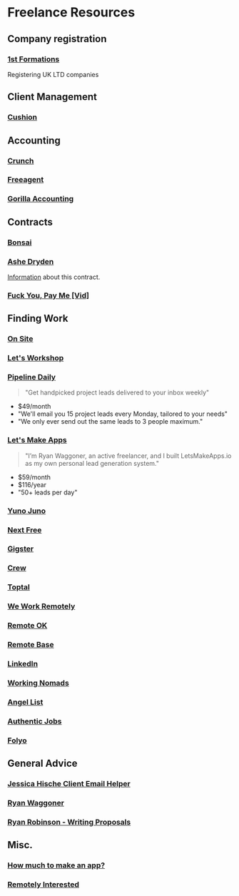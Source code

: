 # Freelance Resources

## Company registration

### [1st Formations](https://www.1stformations.co.uk)
Registering UK LTD companies

## Client Management

### [Cushion](http://cushionapp.com)

## Accounting

### [Crunch](https://www.crunch.co.uk)

### [Freeagent](https://www.freeagent.com)

### [Gorilla Accounting](https://gorillaaccounting.com)

## Contracts

### [Bonsai](https://www.hellobonsai.com/freelancers)

### [Ashe Dryden](https://github.com/ashedryden/freelance-contract)

[Information](https://www.ashedryden.com/blog/contract) about this contract.

### [Fuck You, Pay Me [Vid]](https://vimeo.com/22053820)

## Finding Work

### [On Site](http://onsite.io)

### [Let's Workshop](http://letsworkshop.com)

### [Pipeline Daily](http://www.pipelinedaily.com)

> "Get handpicked project leads delivered to your inbox weekly"

- $49/month
- "We'll email you 15 project leads every Monday, tailored to your needs"
- "We only ever send out the same leads to 3 people maximum."

### [Let's Make Apps](https://letsmakeapps.io)

> "I’m Ryan Waggoner, an active freelancer, and I built LetsMakeApps.io as my own personal lead generation system."

- $59/month
- $116/year
- "50+ leads per day"

### [Yuno Juno](http://yunojuno.com)

### [Next Free](https://www.nextfree.co.uk)

### [Gigster](https://gigster.com)

### [Crew](https://crew.co)

### [Toptal](https://www.toptal.com)

### [We Work Remotely](https://weworkremotely.com)

### [Remote OK](https://remoteok.io)

### [Remote Base](https://remotebase.io/companies)

### [LinkedIn](https://www.linkedin.com/jobs)

### [Working Nomads](https://www.workingnomads.co/jobs)

### [Angel List](https://angel.co/jobs)

### [Authentic Jobs](https://authenticjobs.com)

### [Folyo](https://www.folyo.me)

## General Advice

### [Jessica Hische Client Email Helper](http://jessicahische.is/helpingyouanswer)

### [Ryan Waggoner](http://ryanwaggoner.com)

### [Ryan Robinson - Writing Proposals](https://www.ryrob.com/courses/writing-winning-freelance-proposal/?ref=bonsai)

## Misc.

### [How much to make an app?](http://howmuchtomakeanapp.com)

### [Remotely Interested](http://www.remotelyinterested.co)
